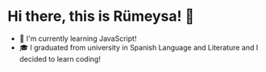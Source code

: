 ### <h1> Hi there, this is Rümeysa! 👋 </h1>
 
<ul>
    <li>📂 I'm currently learning JavaScript! </li>
    <li>🎓 I graduated from university in Spanish Language and Literature and I decided to learn coding!</li>
</ul>





<!--
**rumica/rumica** is a ✨ _special_ ✨ repository because its `README.md` (this file) appears on your GitHub profile.

Here are some ideas to get you started:

- 🔭 I’m currently working on ...
- 🌱 I’m currently learning ...
- 👯 I’m looking to collaborate on ...
- 🤔 I’m looking for help with ...
- 💬 Ask me about ...
- 📫 How to reach me: ...
- 😄 Pronouns: ...
- ⚡ Fun fact: ...
-->
